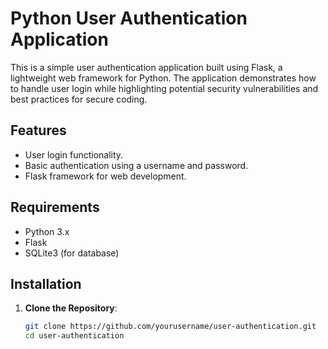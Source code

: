
# Python User Authentication Application

This is a simple user authentication application built using Flask, a lightweight web framework for Python. The application demonstrates how to handle user login while highlighting potential security vulnerabilities and best practices for secure coding.

## Features

- User login functionality.
- Basic authentication using a username and password.
- Flask framework for web development.

## Requirements

- Python 3.x
- Flask
- SQLite3 (for database)

## Installation

1. **Clone the Repository**:
   ```bash
   git clone https://github.com/yourusername/user-authentication.git
   cd user-authentication
